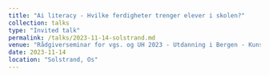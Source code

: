 ```yaml
---
title: "Ai literacy - Hvilke ferdigheter trenger elever i skolen?"
collection: talks
type: "Invited talk"
permalink: /talks/2023-11-14-solstrand.md
venue: "Rådgiverseminar for vgs. og UH 2023 - Utdanning i Bergen - Kunstig intelligens i utdanning"
date: 2023-11-14
location: "Solstrand, Os"
---
```





